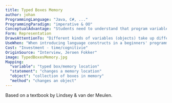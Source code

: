 ```yaml
---
title: Typed Boxes Memory
author: johan
ProgrammingLanguage: "Java, C#, ..."
ProgrammingParadigm: "imperative & OO"
ConceptualAdvantage: "Students need to understand that program variables (or collections of variables in an object) refer to memory locations, which might contain different kinds of values, and that statements (methods) change memory locations for variables (objects)."
Form: Representation
DrawsAttentionTo: "Different kinds of variables (objects) take up different space in memory. Statements and methods change the memory, which is visualized by changing the contents of the boxes when executing a statement or method."
UseWhen: "When introducing language constructs in a beginners' programming course"
Cost: "Investment - time/cognitivie"
OriginSource: "Interview, Jeroen Fokker"
image: TypedBoxesMemory.jpg
Mapping:
  "variable": "typed box/memory location"
  "statement": "changes a memory location"
  "object": "collection of boxes in memory"
  "method": "changes an object"
---
```


Based on a textbook by Lindsey & van der Meulen.
